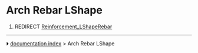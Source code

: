 # Arch Rebar LShape
1.  REDIRECT [Reinforcement_LShapeRebar](Reinforcement_LShapeRebar.md)



---
⏵ [documentation index](../README.md) > Arch Rebar LShape
